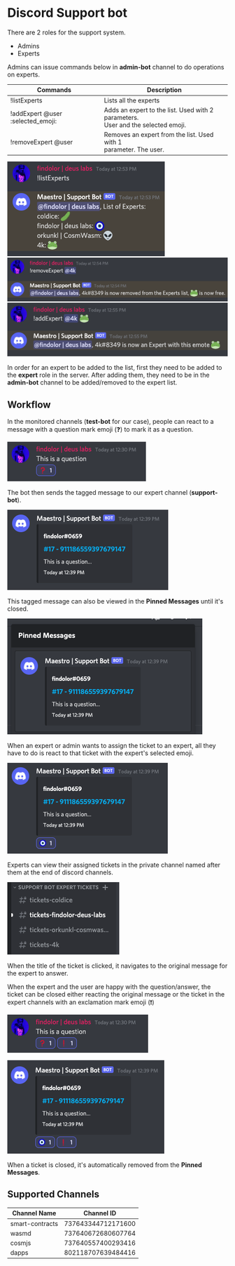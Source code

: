 # Discord Support bot

There are 2 roles for the support system.

- Admins
- Experts

Admins can issue commands below in **admin-bot** channel to do operations on experts.

| Commands                          | Description                                                                         |
|-----------------------------------|-------------------------------------------------------------------------------------|
| !listExperts                      | Lists all the experts                                                               |
| !addExpert @user :selected_emoji: | Adds an expert to the list. Used with 2 parameters.<br>User and the selected emoji. |
| !removeExpert @user               | Removes an expert from the list. Used with 1<br>parameter. The user.                |

![List experts](assets/list-experts.png)
![Remove expert](assets/remove-expert.png)
![Add expert](assets/add-expert.png)

In order for an expert to be added to the list, first they need to be added to the **expert** role in the server.
After adding them, they need to be in the **admin-bot** channel to be added/removed to the expert
list.

## Workflow

In the monitored channels (**test-bot** for our case), people can react to a message with a question mark emoji (❓) to mark it as a question.

![Marking question](assets/question.png)

The bot then sends the tagged message to our expert channel (**support-bot**).

![Ticket](assets/ticket.png)

This tagged message can also be viewed in the **Pinned Messages** until it's closed.

![Pinned ticket](assets/ticket-pinned.png)

When an expert or admin wants to assign the ticket to an expert, all they have to do is react to that ticket with the expert's selected emoji.

![Assigned ticket](assets/ticket-assigned.png)

Experts can view their assigned tickets in the private channel named after them at the end of discord channels.

![Private expert channels](assets/private-expert-channels.png)

When the title of the ticket is clicked, it navigates to the original message for the expert to answer.

When the expert and the user are happy with the question/answer, the ticket can be closed either
reacting the original message or the ticket in the expert channels with an exclamation mark emoji (❗)

![Closed question](assets/question-closed.png)

![Closed ticket](assets/ticket-closed.png)

When a ticket is closed, it's automatically removed from the **Pinned Messages**.

## Supported Channels

| **Channel Name**    | **Channel ID**         |
|-----------------|--------------------|
| smart-contracts | 737643344712171600 |
| wasmd           | 737640672680607764 |
| cosmjs          | 737640557400293416 |
| dapps           | 802118707639484416 |
